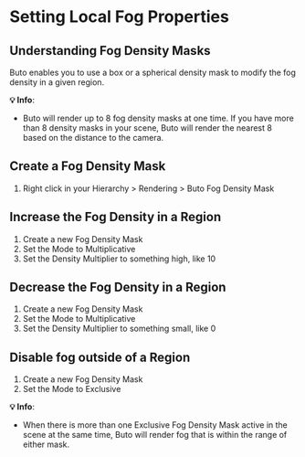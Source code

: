 
# Setting Local Fog Properties

## Understanding Fog Density Masks

Buto enables you to use a box or a spherical density mask to modify the fog density in a given region.

**💡 Info**:

- Buto will render up to 8 fog density masks at one time. If you have more than 8 density masks in your scene, Buto will render the nearest 8 based on the distance to the camera.

## Create a Fog Density Mask

1. Right click in your Hierarchy > Rendering > Buto Fog Density Mask

## Increase the Fog Density in a Region

1. Create a new Fog Density Mask
1. Set the Mode to Multiplicative
1. Set the Density Multiplier to something high, like 10

## Decrease the Fog Density in a Region

1. Create a new Fog Density Mask
1. Set the Mode to Multiplicative
1. Set the Density Multiplier to something small, like 0

## Disable fog outside of a Region

1. Create a new Fog Density Mask
1. Set the Mode to Exclusive

**💡 Info**:

- When there is more than one Exclusive Fog Density Mask active in the scene at the same time, Buto will render fog that is within the range of either mask.
